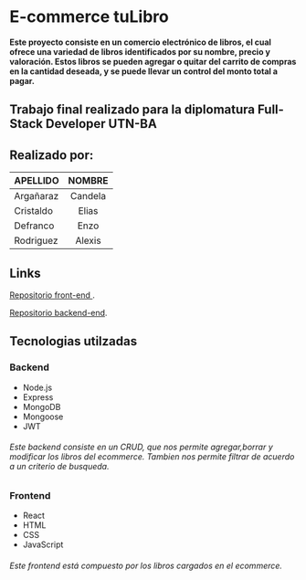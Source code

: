 # E-commerce tuLibro
**Este proyecto consiste en un comercio electrónico de libros, el cual ofrece una variedad de libros identificados por su nombre, precio y valoración. Estos libros se pueden agregar o quitar del carrito de compras en la cantidad deseada, y se puede llevar un control del monto total a pagar.** 
## Trabajo final realizado para la diplomatura Full-Stack Developer UTN-BA

## Realizado por:

| APELLIDO  | NOMBRE |
| ------------- |:-------------:|
|  Argañaraz     | Candela   |
|       Cristaldo| Elias    |
| Defranco     | Enzo    |
|       Rodriguez| Alexis     |

## Links

[Repositorio front-end ](https://github.com/EnzoDefranco/Ecommerce-UTN/tree/backend). 

 [Repositorio backend-end](https://github.com/EnzoDefranco/Ecommerce-UTN/tree/frontend).






## Tecnologias utilzadas

### Backend

* Node.js
* Express
* MongoDB
* Mongoose
* JWT
 ###### Este backend consiste en un CRUD, que nos permite agregar,borrar y modificar los libros del ecommerce. Tambien nos permite filtrar de acuerdo a un criterio de busqueda.

### Frontend

* React
* HTML
* CSS
* JavaScript

 ###### Este frontend está compuesto por los libros cargados en el ecommerce.

